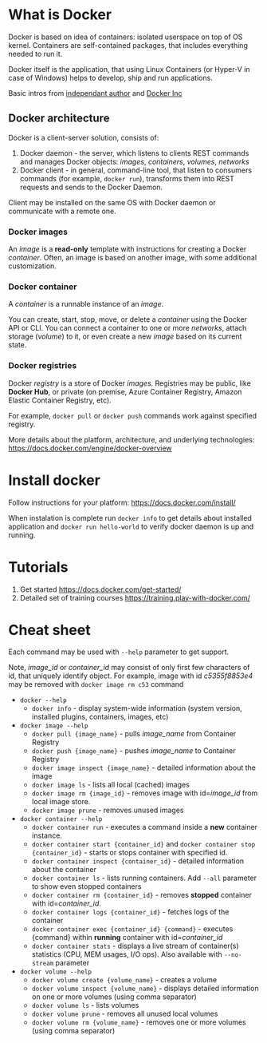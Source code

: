 # What is Docker
Docker is based on idea of containers: isolated userspace on top of OS kernel. Containers are self-contained packages, that includes everything needed to run it.

Docker itself is the application, that using Linux Containers (or Hyper-V in case of Windows) helps to develop, ship and run applications.

Basic intros from [independant author](https://devopscube.com/what-is-docker/) and [Docker Inc](https://www.docker.com/what-container)

## Docker architecture
Docker is a client-server solution, consists of:
1. Docker daemon - the server, which listens to clients REST commands and manages Docker objects: _images_, _containers_, _volumes_, _networks_
2. Docker client - in general, command-line tool, that listen to consumers commands (for example, `docker run`), transforms them into REST requests and sends to the Docker Daemon.

Client may be installed on the same OS with Docker daemon or communicate with a remote one.

### Docker images
An _image_ is a **read-only** template with instructions for creating a Docker _container_. Often, an image is based on another image, with some additional customization. 

### Docker container
A _container_ is a runnable instance of an _image_. 

You can create, start, stop, move, or delete a _container_ using the Docker API or CLI. You can connect a container to one or more _networks_, attach storage (_volume_) to it, or even create a new _image_ based on its current state.

### Docker registries
Docker _registry_ is a store of Docker _images_. Registries may be public, like **Docker Hub**, or private (on premise, Azure Container Registry, Amazon Elastic Container Registry, etc).

For example, `docker pull` or `docker push` commands work against specified registry.

More details about the platform, architecture, and underlying technologies: https://docs.docker.com/engine/docker-overview

# Install docker
Follow instructions for your platform: https://docs.docker.com/install/

When instalation is complete run `docker info` to get details about installed application and `docker run hello-world` to verify docker daemon is up and running.

# Tutorials
1. Get started https://docs.docker.com/get-started/
2. Detailed set of training courses https://training.play-with-docker.com/

# Cheat sheet
Each command may be used with `--help` parameter to get support.

Note, *image_id* or *container_id* may consist of only first few characters of id, that uniquely identify object. For example, image with id *c5355f8853e4* may be removed with `docker image rm c53` command

* `docker --help`
	* `docker info` - display system-wide information (system version, installed plugins, containers, images, etc)
* `docker image --help`
	* `docker pull {image_name}` - pulls *image_name* from Container Registry
	* `docker push {image_name}` - pushes *image_name* to Container Registry
	* `docker image inspect {image_name}` - detailed information about the image
	* `docker image ls` - lists all local (cached) images
	* `docker image rm {image_id}` - removes image with id=*image_id* from local image store. 
	* `docker image prune` - removes unused images
* `docker container --help`
	* `docker container run` - executes a command inside a **new** container instance.
	* `docker container start {container_id}` and `docker container stop {container_id}` - starts or stops container with specified id.
	* `docker container inspect {container_id}` - detailed information about the container
	* `docker container ls` - lists running containers. Add `--all` parameter to show even stopped containers
	* `docker container rm {container_id}` - removes **stopped** container with id=*container_id*.
	* `docker container logs {container_id}` - fetches logs of the container
	* `docker container exec {container_id} {command}` - executes {command} within **running** container with id=*container_id*
	* `docker container stats` - displays a live stream of container(s) statistics (CPU, MEM usages, I/O ops). Also available with `--no-stream` parameter
* `docker volume --help`
	* `docker volume create {volume_name}` - creates a volume
	* `docker volume inspect {volume_name}` - displays detailed information on one or more volumes (using comma separator)
	* `docker volume ls` - lists volumes
	* `docker volume prune` - removes all unused local volumes
 	* `docker volume rm {volume_name}` - removes one or more volumes (using comma separator)